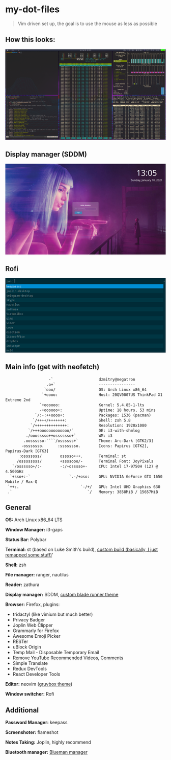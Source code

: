 # my-dot-files
> Vim driven set up, the goal is to use the mouse as less as possible

## How this looks:
![Picture of a screen](./screen.png)

## Display manager (SDDM)
![Picture of a SDDM](./blade-runner-theme.png)

## Rofi
![Picture of rofi](./rofi.png)

## Main info (get with neofetch)
```
                   -`                    dzmitry@megatron
                  .o+`                   ----------------
                 `ooo/                   OS: Arch Linux x86_64
                `+oooo:                  Host: 20QV0007US ThinkPad X1 Extreme 2nd
               `+oooooo:                 Kernel: 5.4.85-1-lts
               -+oooooo+:                Uptime: 18 hours, 53 mins
             `/:-:++oooo+:               Packages: 1536 (pacman)
            `/++++/+++++++:              Shell: zsh 5.8
           `/++++++++++++++:             Resolution: 1920x1080
          `/+++ooooooooooooo/`           DE: i3-with-shmlog
         ./ooosssso++osssssso+`          WM: i3
        .oossssso-````/ossssss+`         Theme: Arc-Dark [GTK2/3]
       -osssssso.      :ssssssso.        Icons: Papirus [GTK2], Papirus-Dark [GTK3]
      :osssssss/        osssso+++.       Terminal: st
     /ossssssss/        +ssssooo/-       Terminal Font: JoyPixels
   `/ossssso+/:-        -:/+osssso+-     CPU: Intel i7-9750H (12) @ 4.500GHz
  `+sso+:-`                 `.-/+oso:    GPU: NVIDIA GeForce GTX 1650 Mobile / Max-Q
 `++:.                           `-/+/   GPU: Intel UHD Graphics 630
 .`                                 `/   Memory: 3858MiB / 15657MiB

```


## General
**OS:** Arch Linux x86_64 LTS

**Window Manager:** i3-gaps

**Status Bar**: Polybar

**Terminal:** st (based on Luke Smith's build), [custom build (basically, I just remapped some stuff)](https://github.com/funnydman/myst)'

**Shell:** zsh 

**File manager:** ranger, nautilus 

**Reader:** zathura

**Display manager:** SDDM, [custom blade runner theme](https://github.com/funnydman/blade-runner-theme)

**Browser:** Firefox, plugins: 
 - tridactyl (like vimium but much better)
 - Privacy Badger
 - Joplin Web Clipper
 - Grammarly for Firefox
 - Awesome Emoji Picker
 - RESTer
 - uBlock Origin
 - Temp Mail - Disposable Temporary Email
 - Remove YouTube Recommended Videos, Comments
 - Simple Translate
 - Redux DevTools
 - React Developer Tools

**Editor:** neovim ([gruvbox theme](https://www.google.com/search?client=firefox-b-d&q=gruvbox))

**Window switcher:** Rofi

## Additional 

**Password Manager:** keepass

**Screenshoter:** flameshot

**Notes Taking:** Joplin, highly recommend

**Bluetooth manager:** [Blueman manager](https://wiki.archlinux.org/index.php/Blueman) 

